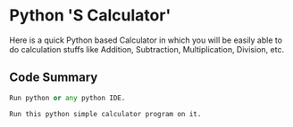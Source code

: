 # Python 'S Calculator'

Here is a quick Python based Calculator in which you will be easily able to do calculation stuffs like Addition, Subtraction, Multiplication, Division, etc.




## Code Summary

```python
Run python or any python IDE.

Run this python simple calculator program on it.

```
